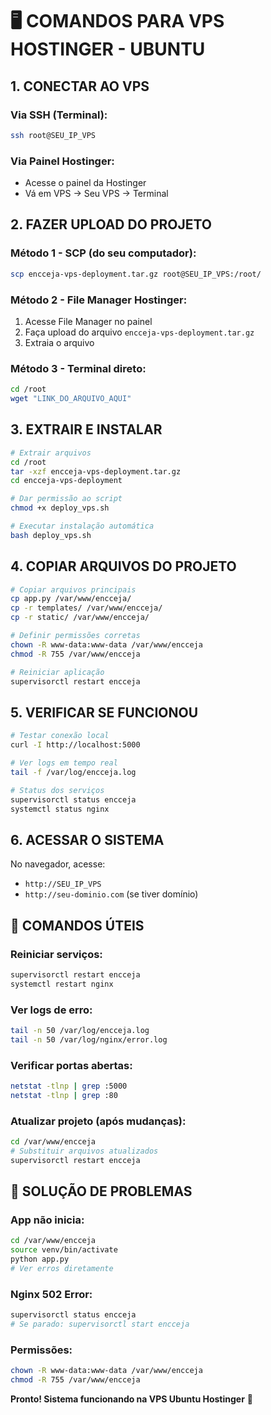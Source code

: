 # 🖥️ COMANDOS PARA VPS HOSTINGER - UBUNTU

## 1. CONECTAR AO VPS

### Via SSH (Terminal):
```bash
ssh root@SEU_IP_VPS
```

### Via Painel Hostinger:
- Acesse o painel da Hostinger
- Vá em VPS → Seu VPS → Terminal

## 2. FAZER UPLOAD DO PROJETO

### Método 1 - SCP (do seu computador):
```bash
scp encceja-vps-deployment.tar.gz root@SEU_IP_VPS:/root/
```

### Método 2 - File Manager Hostinger:
1. Acesse File Manager no painel
2. Faça upload do arquivo `encceja-vps-deployment.tar.gz`
3. Extraia o arquivo

### Método 3 - Terminal direto:
```bash
cd /root
wget "LINK_DO_ARQUIVO_AQUI"
```

## 3. EXTRAIR E INSTALAR

```bash
# Extrair arquivos
cd /root
tar -xzf encceja-vps-deployment.tar.gz
cd encceja-vps-deployment

# Dar permissão ao script
chmod +x deploy_vps.sh

# Executar instalação automática
bash deploy_vps.sh
```

## 4. COPIAR ARQUIVOS DO PROJETO

```bash
# Copiar arquivos principais
cp app.py /var/www/encceja/
cp -r templates/ /var/www/encceja/
cp -r static/ /var/www/encceja/

# Definir permissões corretas
chown -R www-data:www-data /var/www/encceja
chmod -R 755 /var/www/encceja

# Reiniciar aplicação
supervisorctl restart encceja
```

## 5. VERIFICAR SE FUNCIONOU

```bash
# Testar conexão local
curl -I http://localhost:5000

# Ver logs em tempo real
tail -f /var/log/encceja.log

# Status dos serviços
supervisorctl status encceja
systemctl status nginx
```

## 6. ACESSAR O SISTEMA

No navegador, acesse:
- `http://SEU_IP_VPS`
- `http://seu-dominio.com` (se tiver domínio)

## 🔧 COMANDOS ÚTEIS

### Reiniciar serviços:
```bash
supervisorctl restart encceja
systemctl restart nginx
```

### Ver logs de erro:
```bash
tail -n 50 /var/log/encceja.log
tail -n 50 /var/log/nginx/error.log
```

### Verificar portas abertas:
```bash
netstat -tlnp | grep :5000
netstat -tlnp | grep :80
```

### Atualizar projeto (após mudanças):
```bash
cd /var/www/encceja
# Substituir arquivos atualizados
supervisorctl restart encceja
```

## 🚨 SOLUÇÃO DE PROBLEMAS

### App não inicia:
```bash
cd /var/www/encceja
source venv/bin/activate
python app.py
# Ver erros diretamente
```

### Nginx 502 Error:
```bash
supervisorctl status encceja
# Se parado: supervisorctl start encceja
```

### Permissões:
```bash
chown -R www-data:www-data /var/www/encceja
chmod -R 755 /var/www/encceja
```

**Pronto! Sistema funcionando na VPS Ubuntu Hostinger** 🎉